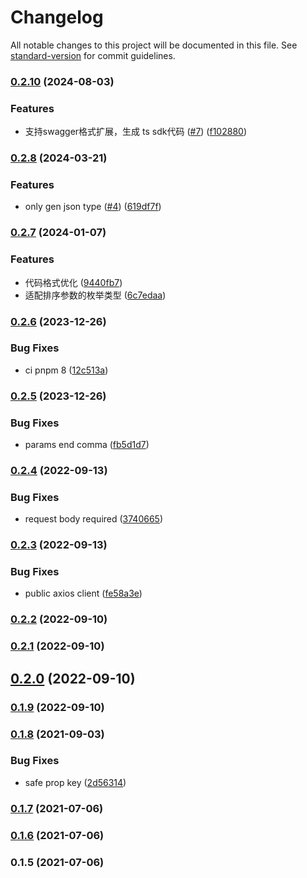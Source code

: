 # Changelog

All notable changes to this project will be documented in this file. See [standard-version](https://github.com/conventional-changelog/standard-version) for commit guidelines.

### [0.2.10](https://github.com/36node/openapi-ts-gen/compare/v0.2.9...v0.2.10) (2024-08-03)


### Features

*  支持swagger格式扩展，生成 ts sdk代码 ([#7](https://github.com/36node/openapi-ts-gen/issues/7)) ([f102880](https://github.com/36node/openapi-ts-gen/commit/f102880461548152bcf764d548f060b65504065e))

### [0.2.8](https://github.com/36node/openapi-ts-gen/compare/v0.2.7...v0.2.8) (2024-03-21)


### Features

* only gen json type ([#4](https://github.com/36node/openapi-ts-gen/issues/4)) ([619df7f](https://github.com/36node/openapi-ts-gen/commit/619df7f51741aa419ce35b0ceda0882c98f997c1))

### [0.2.7](https://github.com/36node/openapi-ts-gen/compare/v0.2.6...v0.2.7) (2024-01-07)


### Features

* 代码格式优化 ([9440fb7](https://github.com/36node/openapi-ts-gen/commit/9440fb7f38c398c28eeca0be6deff722b1b9281f))
* 适配排序参数的枚举类型 ([6c7edaa](https://github.com/36node/openapi-ts-gen/commit/6c7edaa2879142efa9b1f1c7e54f7ce60021b477))

### [0.2.6](https://github.com/36node/openapi-ts-gen/compare/v0.2.5...v0.2.6) (2023-12-26)


### Bug Fixes

* ci pnpm 8 ([12c513a](https://github.com/36node/openapi-ts-gen/commit/12c513a90458a40d1e3cbeed8c86527533a71af8))

### [0.2.5](https://github.com/36node/openapi-ts-gen/compare/v0.2.4...v0.2.5) (2023-12-26)


### Bug Fixes

* params end comma ([fb5d1d7](https://github.com/36node/openapi-ts-gen/commit/fb5d1d7dc2df7d6cf55298cd3f3426b9cbbb83f0))

### [0.2.4](https://github.com/36node/openapi-ts-gen/compare/v0.2.3...v0.2.4) (2022-09-13)


### Bug Fixes

* request body required ([3740665](https://github.com/36node/openapi-ts-gen/commit/37406651007430e45c7876d6c47ec24942ff449e))

### [0.2.3](https://github.com/36node/openapi-ts-gen/compare/v0.2.2...v0.2.3) (2022-09-13)


### Bug Fixes

* public axios client ([fe58a3e](https://github.com/36node/openapi-ts-gen/commit/fe58a3e38fa3e18df4b4cf97eb2b9d91fdd036ec))

### [0.2.2](https://github.com/36node/openapi-ts-gen/compare/v0.2.1...v0.2.2) (2022-09-10)

### [0.2.1](https://github.com/36node/openapi-ts-gen/compare/v0.2.0...v0.2.1) (2022-09-10)

## [0.2.0](https://github.com/36node/openapi-ts-gen/compare/v0.1.9...v0.2.0) (2022-09-10)

### [0.1.9](https://github.com/36node/openapi-ts-gen/compare/v0.1.8...v0.1.9) (2022-09-10)

### [0.1.8](https://github.com/36node/openapi-ts-gen/compare/v0.1.7...v0.1.8) (2021-09-03)


### Bug Fixes

* safe prop key ([2d56314](https://github.com/36node/openapi-ts-gen/commit/2d56314af7e8617a9c0e7b9fc7f1a1a870f53ce6))

### [0.1.7](https://github.com/36node/openapi-ts-gen/compare/v0.1.6...v0.1.7) (2021-07-06)

### [0.1.6](https://github.com/36node/openapi-ts-gen/compare/v0.1.5...v0.1.6) (2021-07-06)

### 0.1.5 (2021-07-06)
